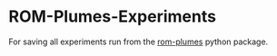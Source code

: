 # ROM-Plumes-Experiments
For saving all experiments run from the [rom-plumes](https://github.com/Jacob-Stevens-Haas/ROM-Plumes) python package.
